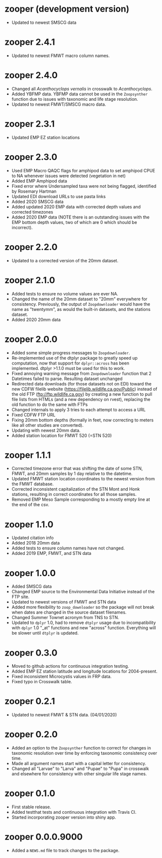 # zooper (development version)

* Updated to newest SMSCG data

# zooper 2.4.1

* Updated to newest FMWT macro column names.

# zooper 2.4.0

* Changed all *Acanthocyclops vernalis* in crosswalk to *Acanthocyclops*.
* Added YBFMP data. YBFMP data cannot be used in the `Zoopsynther` function due to issues with taxonomic and life stage resolution. 
* Updated to newest FMWT/SMSCG macro data. 

# zooper 2.3.1

* Updated EMP EZ station locations

# zooper 2.3.0

* Used EMP Macro QAQC flags for amphipod data to set amphipod CPUE to NA whenever issues were detected (vegetation in net)
* Added EMP Amphipod data
* Fixed error where Undersampled taxa were not being flagged, identified by Rosemary Hartman
* Updated EDI download URLs to use pasta links
* Added 2020 SMSCG data
* Added updated 2020 EMP data with corrected depth values and corrected timezones
* Added 2020 EMP data (NOTE there is an outstanding issues with the EMP bottom depth values, two of which are 0 which should be incorrect).

# zooper 2.2.0

* Updated to a corrected version of the 20mm dataset.

# zooper 2.1.0

* Added tests to ensure no volume values are ever NA.
* Changed the name of the 20mm dataset to "20mm" everywhere for consistency. Previously, the output of `Zoopdownloader` would have the name as "twentymm", as would the built-in datasets, and the stations dataset.
* Added 2020 20mm data

# zooper 2.0.0

* Added some simple progress messages to `Zoopdownloader`.
* Re-implemented use of the dtplyr package to greatly speed up computation, now that support for `dplyr::across` has been implemented. dtplyr >1.1.0 must be used for this to work.
* Fixed annoying warning message from `Zoopdownloader` function that 2 Datetimes failed to parse. Resulting dataset unchanged
* Redirected data downloads (for those datasets not on EDI) toward the new CDFW filelib website (https://filelib.wildlife.ca.gov/Public) instead of the old FTP (ftp://ftp.wildlife.ca.gov) by creating a new function to pull file lists from HTMLs (and a new dependency on rvest), replacing the old function to do the same with FTPs
* Changed internals to apply 3 tries to each attempt to access a URL
* Fixed CDFW FTP URL
* Fixing 20mm bottom depths (formally in feet, now correcting to meters like all other studies are converted).
* Updating with newest 20mm data.
* Added station location for FMWT 520 (=STN 520)

# zooper 1.1.1

* Corrected timezone error that was shifting the date of some STN, FMWT, and 20mm samples by 1 day relative to the datetime.
* Updated FMWT station location coordinates to the newest version from the FMWT database.
* Corrected inconsistent capitalization of the STN Mont and Honk stations, resulting in correct coordinates for all those samples.
* Removed EMP Meso Sample corresponding to a mostly empty line at the end of the csv.

# zooper 1.1.0

* Updated citation info
* Added 2018 20mm data
* Added tests to ensure column names have not changed.
* Added 2019 EMP, FMWT, and STN data

# zooper 1.0.0

* Added SMSCG data
* Changed EMP source to the Environmental Data Initiative instead of the FTP site.
* Updated to newest versions of FMWT and STN data
* Added more flexibility to `zoop_downloader` so the package will not break when dates are changed in the source dataset filenames.
* Changed Summer Townet acronym from TNS to STN.
* Updated to `dplyr` 1.0, had to remove `dtplyr` usage due to incompatibility with `dplyr` 1.0 "_at" functions and new "across" function. Everything will be slower until `dtplyr` is updated.

# zooper 0.3.0

* Moved to github actions for continuous integration testing. 
* Added EMP EZ station latitude and longitude locations for 2004-present.
* Fixed inconsistent Microcystis values in FRP data.
* Fixed typo in Crosswalk table.

# zooper 0.2.1

* Updated to newest FMWT & STN data. (04/01/2020)

# zooper 0.2.0

* Added an option to the `Zoopsynther` function to correct for changes in taxonomic resolution over time by enforcing taxonomic consistency over time.
* Made all argument names start with a capital letter for consistency.
* Changed all "Larvae" to "Larva" and "Pupae" to "Pupa" in crosswalk and elsewhere for consistency with other singular life stage names.

# zooper 0.1.0

* First stable release.
* Added testthat tests and continuous integration with Travis CI.
* Started incorporating zooper version into shiny app. 

# zooper 0.0.0.9000

* Added a `NEWS.md` file to track changes to the package.
